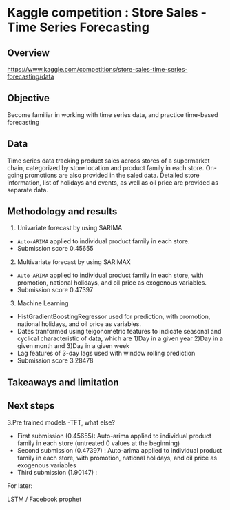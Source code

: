 # Kaggle competition : Store Sales - Time Series Forecasting

## Overview
https://www.kaggle.com/competitions/store-sales-time-series-forecasting/data

## Objective
Become familiar in working with time series data, and practice time-based forecasting

## Data
Time series data tracking product sales across stores of a supermarket chain, categorized by store location and product family in each store. On-going promotions are also provided in the saled data. Detailed store information, list of holidays and events, as well as oil price are provided as separate data.

## Methodology and results

1. Univariate forecast by using SARIMA
- `Auto-ARIMA` applied to individual product family in each store.
-  Submission score 0.45655
2. Multivariate forecast by using SARIMAX
- `Auto-ARIMA` applied to individual product family in each store, with promotion, national holidays, and oil price as exogenous variables.
- Submission score 0.47397
3. Machine Learning
- HistGradientBoostingRegressor used for prediction, with promotion, national holidays, and oil price as variables.
- Dates tranformed using teigonometric features to indicate seasonal and cyclical characteristic of data, which are 1)Day in a given year 2)Day in a given month and 3)Day in a given week
- Lag features of 3-day lags used with window rolling prediction
- Submission score 3.28478

## Takeaways and limitation


## Next steps


3.Pre trained models
-TFT, what else?


- First submission (0.45655): Auto-arima applied to individual product family in each store (untreated 0 values at the beginning)
- Second submission (0.47397) : Auto-arima applied to individual product family in each store, with promotion, national holidays, and oil price as exogenous variables
- Third submission (1.90147) :


For later:

LSTM / Facebook prophet
